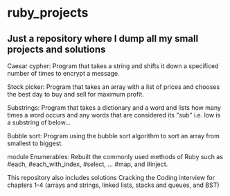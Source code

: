 # ruby_projects

## Just a repository where I dump all my small projects and solutions

Caesar cypher: Program that takes a string and shifts it down a specificed number of times to encrypt a message.

Stock picker: Program that takes an array with a list of prices and chooses the best day to buy and sell for maximum profit.

Substrings: Program that takes a dictionary and a word and lists how many times a word occurs and any words that are considered its "sub" i.e. low is a substring of below...

Bubble sort: Program using the bubble sort algorithm to sort an array from smallest to biggest.

module Enumerables: Rebuilt the commonly used methods of Ruby such as #each, #each_with_index, #select, ... #map, and #inject.

This repository also includes solutions Cracking the Coding interview for chapters 1-4 (arrays and strings, linked lists, stacks and queues, and BST)
